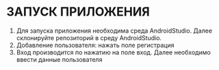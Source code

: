 # ЗАПУСК ПРИЛОЖЕНИЯ
1. Для запуска приложения необходима среда AndroidStudio.
Далее склонируйте репозиторий в среду AndroidStudio.
2. Добавление пользователя: нажать поле регистрация
3. Вход производится по нажатию на поле вход. Далее необходимо ввести данные пользователя

